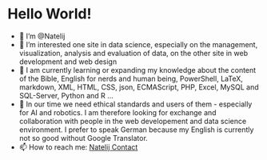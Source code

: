# Hello World! 
- 👋 I’m @Natelij
- 👀 I’m interested one site in data science, especially on the management, visualization, analysis and evaluation of data, on the other site in web development and web design
- 🌱 I am currently learning or expanding my knowledge about the content of the Bible, English for nerds and human being, PowerShell, LaTeX, markdown, XML, HTML, CSS, json, ECMAScript, PHP, Excel, MySQL and SQL-Server, Python and R ...
- 💞️ In our time we need ethical standards and users of them - especially for AI and robotics. I am therefore looking for exchange and collaboration with people in the web developement and data science environment. I prefer to speak German because my English is currently not so good without Google Translator.
- 📫 How to reach me: [Natelij Contact](https://blog.natelij.de/kontakt)

<!---
Natelij/Natelij is a ✨ special ✨ repository because its `README.md` (this file) appears on your GitHub profile.
You can click the Preview link to take a look at your changes.
--->
